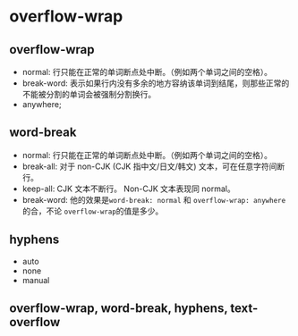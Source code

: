# overflow-wrap

## overflow-wrap

- normal: 行只能在正常的单词断点处中断。（例如两个单词之间的空格）。
- break-word: 表示如果行内没有多余的地方容纳该单词到结尾，则那些正常的不能被分割的单词会被强制分割换行。
- anywhere;

## word-break

- normal: 行只能在正常的单词断点处中断。（例如两个单词之间的空格）。
- break-all: 对于 non-CJK (CJK 指中文/日文/韩文) 文本，可在任意字符间断行。
- keep-all: CJK 文本不断行。 Non-CJK 文本表现同 normal。
- break-word: 他的效果是`word-break: normal` 和 `overflow-wrap: anywhere` 的合，不论 `overflow-wrap`的值是多少。

## hyphens

- auto
- none
- manual

## overflow-wrap, word-break, hyphens, text-overflow
